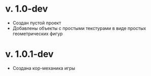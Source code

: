 # v. 1.0-dev
- Создан пустой проект
- Добавлены объекты с простыми текстурами в виде простых геометрических фигур

# v. 1.0.1-dev
- Создана кор-механика игры
